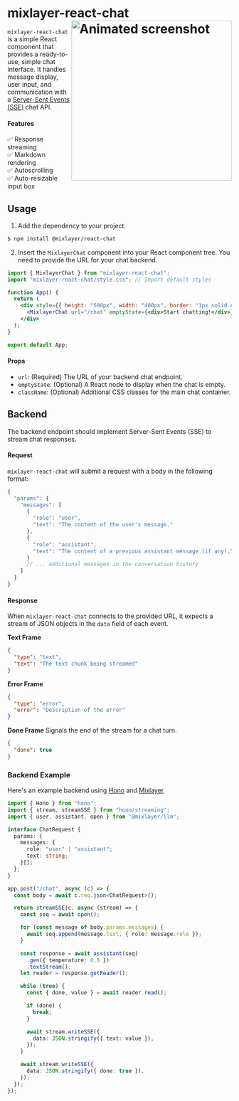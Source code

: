 # mixlayer-react-chat <img align="right" src="https://raw.githubusercontent.com/mixlayer/mixlayer-react-chat/master/screenshot.gif" width="360" alt="Animated screenshot" />

<code>mixlayer-react-chat</code> is a simple React component that provides a ready-to-use, simple chat interface. It handles message display, user input, and communication with a [Server-Sent Events (SSE)](https://developer.mozilla.org/en-US/docs/Web/API/Server-sent_events) chat API.

#### Features

✅ Response streaming<br/>
✅ Markdown rendering<br/>
✅ Autoscrolling<br/>
✅ Auto-resizable input box<br/>

## Usage

1. Add the dependency to your project.

```bash
$ npm install @mixlayer/react-chat
```

2. Insert the `MixlayerChat` component into your React component tree. You need to provide the URL for your chat backend.

```jsx
import { MixlayerChat } from "mixlayer-react-chat";
import "mixlayer-react-chat/style.css"; // Import default styles

function App() {
  return (
    <div style={{ height: "500px", width: "400px", border: "1px solid #ccc" }}>
      <MixlayerChat url="/chat" emptyState={<div>Start chatting!</div>} />
    </div>
  );
}

export default App;
```

#### Props

- `url`: (Required) The URL of your backend chat endpoint.
- `emptyState`: (Optional) A React node to display when the chat is empty.
- `className`: (Optional) Additional CSS classes for the main chat container.

## Backend

The backend endpoint should implement Server-Sent Events (SSE) to stream chat responses.

#### Request

`mixlayer-react-chat` will submit a request with a body in the following format:

```javascript
{
  "params": {
    "messages": [
      {
        "role": "user",
        "text": "The content of the user's message."
      },
      {
        "role": "assistant",
        "text": "The content of a previous assistant message (if any)."
      }
      // ... additional messages in the conversation history
    ]
  }
}
```

#### Response

When `mixlayer-react-chat` connects to the provided URL, it expects a stream of JSON objects in the `data` field of each event.

**Text Frame**

```json
{
  "type": "text",
  "text": "The text chunk being streamed"
}
```

**Error Frame**

```json
{
  "type": "error",
  "error": "Description of the error"
}
```

**Done Frame** Signals the end of the stream for a chat turn.

```json
{
  "done": true
}
```

### Backend Example

Here's an example backend using [Hono](https://hono.dev) and [Mixlayer](https://mixlayer.com).

```typescript
import { Hono } from "hono";
import { stream, streamSSE } from "hono/streaming";
import { user, assistant, open } from "@mixlayer/llm";

interface ChatRequest {
  params: {
    messages: {
      role: "user" | "assistant";
      text: string;
    }[];
  };
}

app.post("/chat", async (c) => {
  const body = await c.req.json<ChatRequest>();

  return streamSSE(c, async (stream) => {
    const seq = await open();

    for (const message of body.params.messages) {
      await seq.append(message.text, { role: message.role });
    }

    const response = await assistant(seq)
      .gen({ temperature: 0.8 })
      .textStream();
    let reader = response.getReader();

    while (true) {
      const { done, value } = await reader.read();

      if (done) {
        break;
      }

      await stream.writeSSE({
        data: JSON.stringify({ text: value }),
      });
    }

    await stream.writeSSE({
      data: JSON.stringify({ done: true }),
    });
  });
});
```
